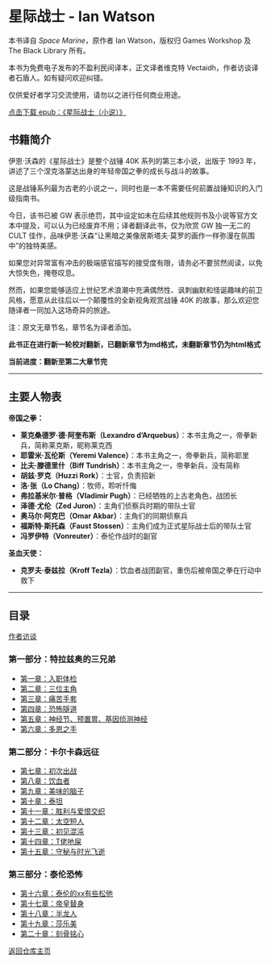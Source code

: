 # 星际战士 - Ian Watson

本书译自 *Space Marine*，原作者 Ian Watson，版权归 Games Workshop 及 The Black Library 所有。

本书为免费电子发布的不盈利民间译本，正文译者维克特 Vectaidh，作者访谈译者石盾人。如有疑问欢迎纠错。

仅供爱好者学习交流使用，请勿以之进行任何商业用途。

[点击下载 epub：《星际战士（小说）》](星际战士（小说）.epub)

## 书籍简介

伊恩·沃森的《星际战士》是整个战锤 40K 系列的第三本小说，出版于 1993 年，讲述了三个涅克洛蒙达出身的年轻帝国之拳的成长与战斗的故事。

这是战锤系列最为古老的小说之一，同时也是一本不需要任何前置战锤知识的入门级指南书。

今日，该书已被 GW 表示绝罚，其中设定如未在后续其他规则书及小说等官方文本中提及，可以认为已经废弃不用；译者翻译此书，仅为欣赏 GW 独一无二的 CULT 佳作，品味伊恩·沃森“让黑暗之美像居斯塔夫·莫罗的画作一样弥漫在氛围中”的独特美感。

如果您对异常富有冲击的极端感官描写的接受度有限，请务必不要贸然阅读，以免大惊失色，掩卷叹息。

然而，如果您能够适应上世纪艺术浪潮中充满偶然性、讽刺幽默和怪诞趣味的前卫风格，愿意从此往后以一个颠覆性的全新视角观赏战锤 40K 的故事，那么欢迎您随译者一同加入这场奇异的旅途。

注：原文无章节名，章节名为译者添加。

**此书正在进行新一轮校对翻新，已翻新章节为md格式，未翻新章节仍为html格式**

**当前进度：翻新至第二大章节完**

---

## 主要人物表

**帝国之拳：**
- **莱克桑德罗·德·阿奎布斯（Lexandro d’Arquebus）**：本书主角之一，帝拳新兵，简称莱克斯，昵称莱克西
- **耶雷米·瓦伦斯（Yeremi Valence）**：本书主角之一，帝拳新兵，简称耶里
- **比夫·滕德里什（Biff Tundrish）**：本书主角之一，帝拳新兵，没有简称
- **胡兹·罗克（Huzzi Rork）**：士官，负责招新
- **洛·张（Lo Chang）**：牧师，聆听忏悔
- **弗拉基米尔·普格（Vladimir Pugh）**：已经牺牲的上古老角色，战团长
- **泽德·尤伦（Zed Juron）**：主角们侦察兵时期的带队士官
- **奥马尔·阿克巴（Omar Akbar）**：主角们的同期侦察兵
- **福斯特·斯托森（Faust Stossen）**：主角们成为正式星际战士后的带队士官
- **冯罗伊特（Vonreuter）**：泰伦作战时的副官

**圣血天使：**
- **克罗夫·泰兹拉（Kroff Tezla）**：饮血者战团副官，重伤后被帝国之拳在行动中救下

---

## 目录

[作者访谈](/CommorraghNotGomorrah/Space_Marine/author_interview.html)

### 第一部分：特拉兹奥的三兄弟
- [第一章：入职体检](/CommorraghNotGomorrah/Space_Marine/chapter1)
- [第二章：三位主角](/CommorraghNotGomorrah/Space_Marine/chapter2)
- [第三章：痛苦手套](/CommorraghNotGomorrah/Space_Marine/chapter3)
- [第四章：恐怖隧道](/CommorraghNotGomorrah/Space_Marine/chapter4)
- [第五章：神经节、预置胃、基因侦测神经](/CommorraghNotGomorrah/Space_Marine/chapter5)
- [第六章：多恩之手](/CommorraghNotGomorrah/Space_Marine/chapter6)

### 第二部分：卡尔卡森远征
- [第七章：初次出战](/CommorraghNotGomorrah/Space_Marine/chapter7)
- [第八章：饮血者](/CommorraghNotGomorrah/Space_Marine/chapter8)
- [第九章：美味的脑子](/CommorraghNotGomorrah/Space_Marine/chapter9)
- [第十章：泰坦](/CommorraghNotGomorrah/Space_Marine/chapter10)
- [第十一章：胜利与爱恨交织](/CommorraghNotGomorrah/Space_Marine/chapter11)
- [第十二章：太空短人](/CommorraghNotGomorrah/Space_Marine/chapter12)
- [第十三章：初见混沌](/CommorraghNotGomorrah/Space_Marine/chapter13)
- [第十四章：T佬吔屎](/CommorraghNotGomorrah/Space_Marine/chapter14)
- [第十五章：守秘与时光飞逝](/CommorraghNotGomorrah/Space_Marine/chapter15)

### 第三部分：泰伦恐怖
- [第十六章：泰伦的xx有些松弛](/CommorraghNotGomorrah/Space_Marine/chapter16)
- [第十七章：帝皇替身](/CommorraghNotGomorrah/Space_Marine/chapter17)
- [第十八章：半龙人](/CommorraghNotGomorrah/Space_Marine/chapter18)
- [第十九章：莎乐美](/CommorraghNotGomorrah/Space_Marine/chapter19)
- [第二十章：刻骨铭心](/CommorraghNotGomorrah/Space_Marine/chapter20)


[返回仓库主页](/CommorraghNotGomorrah/index)
